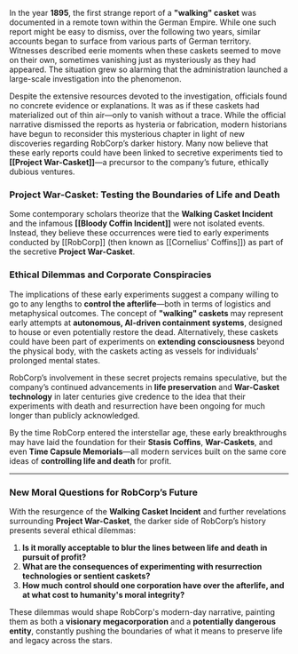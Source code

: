 In the year **1895**, the first strange report of a **"walking" casket** was documented in a remote town within the German Empire. While one such report might be easy to dismiss, over the following two years, similar accounts began to surface from various parts of German territory. Witnesses described eerie moments when these caskets seemed to move on their own, sometimes vanishing just as mysteriously as they had appeared. The situation grew so alarming that the administration launched a large-scale investigation into the phenomenon.

Despite the extensive resources devoted to the investigation, officials found no concrete evidence or explanations. It was as if these caskets had materialized out of thin air—only to vanish without a trace. While the official narrative dismissed the reports as hysteria or fabrication, modern historians have begun to reconsider this mysterious chapter in light of new discoveries regarding RobCorp’s darker history. Many now believe that these early reports could have been linked to secretive experiments tied to **[[Project War-Casket]]**—a precursor to the company’s future, ethically dubious ventures.

### **Project War-Casket: Testing the Boundaries of Life and Death**
Some contemporary scholars theorize that the **Walking Casket Incident** and the infamous **[[Bloody Coffin Incident]]** were not isolated events. Instead, they believe these occurrences were tied to early experiments conducted by [[RobCorp]] (then known as [[Cornelius' Coffins]]) as part of the secretive **Project War-Casket**.

### **Ethical Dilemmas and Corporate Conspiracies**
The implications of these early experiments suggest a company willing to go to any lengths to **control the afterlife**—both in terms of logistics and metaphysical outcomes. The concept of **"walking" caskets** may represent early attempts at **autonomous, AI-driven containment systems**, designed to house or even potentially restore the dead. Alternatively, these caskets could have been part of experiments on **extending consciousness** beyond the physical body, with the caskets acting as vessels for individuals' prolonged mental states.

RobCorp’s involvement in these secret projects remains speculative, but the company’s continued advancements in **life preservation** and **War-Casket technology** in later centuries give credence to the idea that their experiments with death and resurrection have been ongoing for much longer than publicly acknowledged.

By the time RobCorp entered the interstellar age, these early breakthroughs may have laid the foundation for their **Stasis Coffins**, **War-Caskets**, and even **Time Capsule Memorials**—all modern services built on the same core ideas of **controlling life and death** for profit.

---

### **New Moral Questions for RobCorp’s Future**
With the resurgence of the **Walking Casket Incident** and further revelations surrounding **Project War-Casket**, the darker side of RobCorp’s history presents several ethical dilemmas:
1. **Is it morally acceptable to blur the lines between life and death in pursuit of profit?**
2. **What are the consequences of experimenting with resurrection technologies or sentient caskets?**
3. **How much control should one corporation have over the afterlife, and at what cost to humanity's moral integrity?**

These dilemmas would shape RobCorp's modern-day narrative, painting them as both a **visionary megacorporation** and a **potentially dangerous entity**, constantly pushing the boundaries of what it means to preserve life and legacy across the stars.